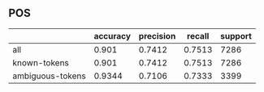 
## POS

|                  | accuracy | precision | recall | support |
|------------------|----------|-----------|--------|---------|
| all              | 0.901    | 0.7412    | 0.7513 | 7286    |
| known-tokens     | 0.901    | 0.7412    | 0.7513 | 7286    |
| ambiguous-tokens | 0.9344   | 0.7106    | 0.7333 | 3399    |

